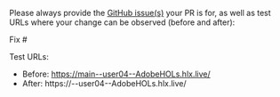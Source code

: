 Please always provide the [GitHub issue(s)](../issues) your PR is for, as well as test URLs where your change can be observed (before and after):

Fix #<gh-issue-id>

Test URLs:
- Before: https://main--user04--AdobeHOLs.hlx.live/
- After: https://<branch>--user04--AdobeHOLs.hlx.live/
